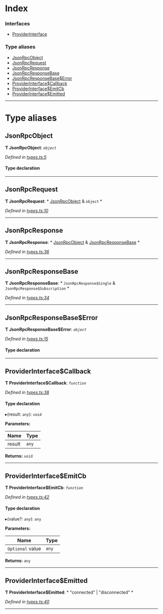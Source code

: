 

# Index

### Interfaces

* [ProviderInterface](../interfaces/_types_.providerinterface.md)

### Type aliases

* [JsonRpcObject](_types_.md#jsonrpcobject)
* [JsonRpcRequest](_types_.md#jsonrpcrequest)
* [JsonRpcResponse](_types_.md#jsonrpcresponse)
* [JsonRpcResponseBase](_types_.md#jsonrpcresponsebase)
* [JsonRpcResponseBase$Error](_types_.md#jsonrpcresponsebase_error)
* [ProviderInterface$Callback](_types_.md#providerinterface_callback)
* [ProviderInterface$EmitCb](_types_.md#providerinterface_emitcb)
* [ProviderInterface$Emitted](_types_.md#providerinterface_emitted)

---

# Type aliases

<a id="jsonrpcobject"></a>

##  JsonRpcObject

**Ƭ JsonRpcObject**: *`object`*

*Defined in [types.ts:5](https://github.com/polkadot-js/api/blob/fced67f/packages/rpc-provider/src/types.ts#L5)*

#### Type declaration

___
<a id="jsonrpcrequest"></a>

##  JsonRpcRequest

**Ƭ JsonRpcRequest**: * [JsonRpcObject](_types_.md#jsonrpcobject) & `object`
*

*Defined in [types.ts:10](https://github.com/polkadot-js/api/blob/fced67f/packages/rpc-provider/src/types.ts#L10)*

___
<a id="jsonrpcresponse"></a>

##  JsonRpcResponse

**Ƭ JsonRpcResponse**: * [JsonRpcObject](_types_.md#jsonrpcobject) & [JsonRpcResponseBase](_types_.md#jsonrpcresponsebase)
*

*Defined in [types.ts:36](https://github.com/polkadot-js/api/blob/fced67f/packages/rpc-provider/src/types.ts#L36)*

___
<a id="jsonrpcresponsebase"></a>

##  JsonRpcResponseBase

**Ƭ JsonRpcResponseBase**: * `JsonRpcResponse$Single` & `JsonRpcResponse$Subscription`
*

*Defined in [types.ts:34](https://github.com/polkadot-js/api/blob/fced67f/packages/rpc-provider/src/types.ts#L34)*

___
<a id="jsonrpcresponsebase_error"></a>

##  JsonRpcResponseBase$Error

**Ƭ JsonRpcResponseBase$Error**: *`object`*

*Defined in [types.ts:15](https://github.com/polkadot-js/api/blob/fced67f/packages/rpc-provider/src/types.ts#L15)*

#### Type declaration

___
<a id="providerinterface_callback"></a>

##  ProviderInterface$Callback

**Ƭ ProviderInterface$Callback**: *`function`*

*Defined in [types.ts:38](https://github.com/polkadot-js/api/blob/fced67f/packages/rpc-provider/src/types.ts#L38)*

#### Type declaration
▸(result: *`any`*): `void`

**Parameters:**

| Name | Type |
| ------ | ------ |
| result | `any` |

**Returns:** `void`

___
<a id="providerinterface_emitcb"></a>

##  ProviderInterface$EmitCb

**Ƭ ProviderInterface$EmitCb**: *`function`*

*Defined in [types.ts:42](https://github.com/polkadot-js/api/blob/fced67f/packages/rpc-provider/src/types.ts#L42)*

#### Type declaration
▸(value?: *`any`*): `any`

**Parameters:**

| Name | Type |
| ------ | ------ |
| `Optional` value | `any` |

**Returns:** `any`

___
<a id="providerinterface_emitted"></a>

##  ProviderInterface$Emitted

**Ƭ ProviderInterface$Emitted**: * "connected" &#124; "disconnected"
*

*Defined in [types.ts:40](https://github.com/polkadot-js/api/blob/fced67f/packages/rpc-provider/src/types.ts#L40)*

___


